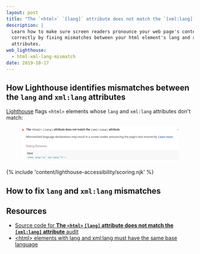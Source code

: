 ```yaml
---
layout: post
title: "The `<html>` `[lang]` attribute does not match the `[xml:lang]` attribute"
description: |
  Learn how to make sure screen readers pronounce your web page's content
  correctly by fixing mismatches between your html element's lang and xml:lang
  attributes.
web_lighthouse:
  - html-xml-lang-mismatch
date: 2019-10-17
---
```


<!-- TODO -->

## How Lighthouse identifies mismatches between the `lang` and `xml:lang` attributes

[Lighthouse](https://developers.google.com/web/tools/lighthouse/)
flags `<html>` elements whose `lang` and `xml:lang` attributes don't match:

<figure class="w-figure">
  <img class="w-screenshot" src="html-xml-lang-mismatch.png"
    alt="Lighthouse audit showing a mismatch between the lang and xml:lang attribute on the html element">
</figure>

<!-- TODO -->

{% include 'content/lighthouse-accessibility/scoring.njk' %}

## How to fix `lang` and `xml:lang` mismatches

<!-- TODO -->

## Resources
- <a href="https://github.com/GoogleChrome/lighthouse/blob/master/lighthouse-core/audits/accessibility/html-xml-lang-mismatch.js" rel="noopener">Source code for **The `<html>` `[lang]` attribute does not match the `[xml:lang]` attribute** audit</a>
- <a href="https://dequeuniversity.com/rules/axe/3.3/html-xml-lang-mismatch" rel="noopener">&#60;html&#62; elements with lang and xml:lang must have the same base language</a>
